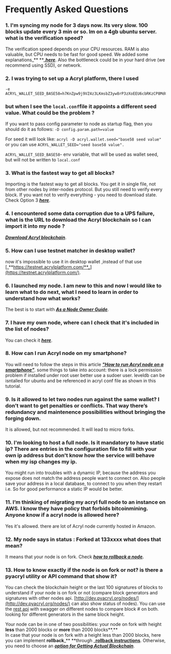 # Frequently Asked Questions

### 1. I'm syncing my node for 3 days now. Its very slow. 100 blocks update every 3 min or so. Im on a 4gb ubuntu server. what is the verification speed?

The verification speed depends on your CPU resources. RAM is also valuable, but CPU needs to be fast for good speed. We added some explanations_** **_[_**here**_](/acryl-node/options-for-getting-actual-blockchain.md).  Also the bottleneck could be in your hard drive \(we recommend using SSD\), or network.

### 2. I was trying to set up a Acryl platform, there I used

```
-e ACRYL_WALLET_SEED_BASE58=h7KnZpw9j9VZ4z3LKmsbZ3yw8rP3zXoEEU6cbRKzCP8MdC1zy2U2AJRPQhs3krqSodvzEix3kmKopFeyPpCn4w4BaW9MVr4PASShxiuin9jyzGmMsUwXXMaUjGL1RfTzS3e
```

### but when I see the `local.conf`file it appoints a different seed value. What could be the problem ?

If you want to pass config parameter to node as startup flag, then you should do it as follows: `-D config.param.path=value`

For seed it will look like: `acryl -D acryl.wallet.seed="base58 seed value"` or you can use `ACRYL_WALLET_SEED="seed base58 value".`

`ACRYL_WALLET_SEED_BASE58`- env variable, that will be used as wallet seed, but will not be written to `local.conf`

### 3. What is the fastest way to get all blocks?

Importing is the fastest way to get all blocks. You get it in single file, not from other nodes by inter-nodes protocol. But you still need to verify every block. If you want not to verify everything - you need to download state. Check Option 3 [_**here**_](/acryl-node/options-for-getting-actual-blockchain.md).

### 4. I encountered some data corruption due to a UPS failure, what is the URL to download the Acryl blockchain so I can import it into my node ?

[_**Download Acryl blockchain**_](https://docs.acrylplatform.com/en/acryl-node/options-for-getting-actual-blockchain/export-and-import-from-the-blockchain.html#section-4fc821c89c016f375dbd2eeedfe093cf).

### 5. How can I use testnet matcher in desktop wallet?

now it's impossible to use it in desktop wallet ,instead of that use [_**https://testnet.acrylplatform.com/**_](https://testnet.acrylplatform.com/).

### 6. I launched my node. I am new to this and now I would like to learn what to do next, what I need to learn in order to understand how what works?

The best is to start with [_**As a Node Owner Guide**_](/getting-started/as-a-node-owner.md).

### 7. I have my own node, where can I check that it's included in the list of nodes?

You can check it [_**here**_](http://dev.pyacryl.org/nodes/).

### 8. How can I run Acryl node on my smartphone?

You will need to follow the steps in this article [_**"How to run Acryl node on a smartphone"**_](https://medium.com/@ikardanov/how-to-run-acryl-node-on-a-smartphone-eeb8817b8d56). some things to take into account: there is a lock permission problem if installed under root user better use a sudoer user. leveldb can be isntalled for ubuntu and be referenced in acryl conf file as shown in this tutorial.

### 9. Is it allowed to let two nodes run against the same wallet? I don’t want to get penalties or conflicts. That way there’s redundancy and maintenence possibilities without bringing the forging down.

It is allowed, but not recommended. It will lead to micro forks.

### 10. I'm looking to host a full node. Is it mandatory to have static ip? There are entries in the configuration file to fill with your own ip address but don't know how the service will behave when my isp changes my ip.

You might run into troubles with a dynamic IP, because the address you expose does not match the address people want to connect on. Also people save your address in a local database, to connect to you when they restart i.e. So for good performance a static IP would be better.

### 11. I’m thinking of migrating my acryl full node to an instance on AWS. I know they have policy that forbids bitcoinmining. Anyone know if a acryl node is allowed here?

Yes it's allowed. there are lot of Acryl node currently hosted in Amazon.

### 12. My node says in status : Forked at 133xxxx what does that mean?

It means that your node is on fork. Check [_**how to rollback a node**_](/acryl-node/how-to-rollback-a-node.md)_**.**_

### 13. How to know exactly if the node is on fork or not? is there a pyacryl utility or API command that show it?

You can check the blockchain height or the last 100 signatures of blocks to understand if your node is on fork or not \(compare block generators and signatures with other nodes api. [http://dev.pyacryl.org/nodes/](http://dev.pyacryl.org/nodes/) can also show status of nodes\). You can use the [rest api](/acryl-node/node-api.md) with swagger on different nodes to compare block \# on both. looking for different generators in the same block height.

Your node can be in one of two possibilities: your node on fork with height **less** than 2000 blocks or **more** than 2000 blocks**.**  
In case that your node is on fork with a height less than 2000 blocks, here you can implement **rollback**_** **through _[**rollback instructions**](/acryl-node/how-to-rollback-a-node.md). Otherwise, you need to choose an [_**option for Getting Actual Blockchain**_](/acryl-node/options-for-getting-actual-blockchain.md).

